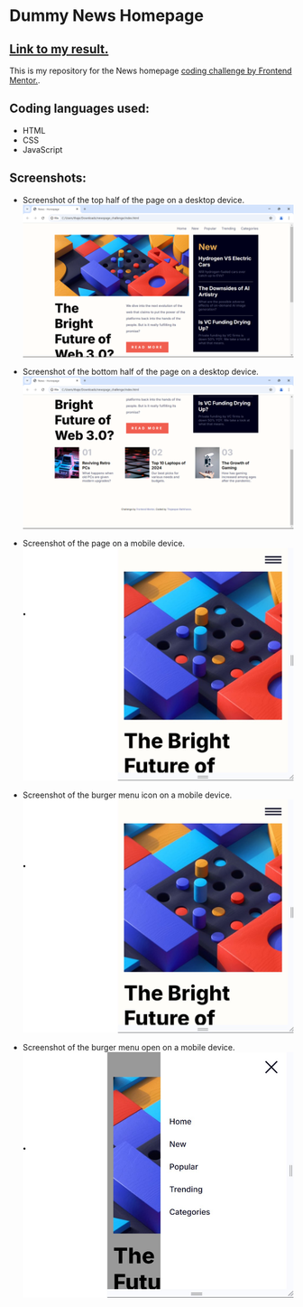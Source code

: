 # Dummy News Homepage

## [Link to my result.](https://thajeepan-rathiharan.github.io/News_Homepage/)

This is my repository for the News homepage [coding challenge by Frontend Mentor.](https://www.frontendmentor.io/challenges/news-homepage-H6SWTa1MFl).

## Coding languages used:
- HTML
- CSS
- JavaScript

## Screenshots:
- Screenshot of the top half of the page on a desktop device.
![Screenshot of the top half of the page on a desktop device.](IMG/top.png)

- Screenshot of the bottom half of the page on a desktop device.
![Screenshot of the bottom half of the page on a desktop device.](IMG/bottom.png)

- Screenshot of the page on a mobile device.
![Screenshot of the page on a mobile device.](IMG/burger-menu-icon.jpg) 

- Screenshot of the burger menu icon on a mobile device.
![Screenshot of the burger menu icon on a mobile device.](IMG/burger-menu-icon.jpg) 

- Screenshot of the burger menu open on a mobile device.
![Screenshot of the burger menu open on a mobile device.](IMG/burger-menu.jpg) 